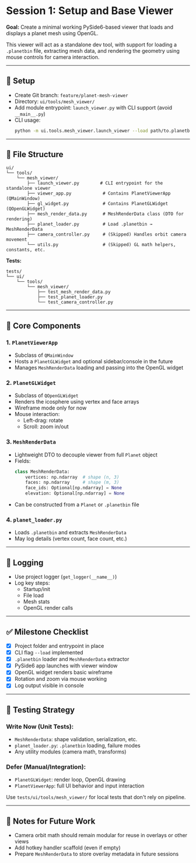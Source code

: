 # Session 1: Setup and Base Viewer

**Goal:** Create a minimal working PySide6-based viewer that loads and displays a planet mesh using OpenGL.

This viewer will act as a standalone dev tool, with support for loading a `.planetbin` file, extracting mesh data, and rendering the geometry using mouse controls for camera interaction.

---

## 📁 Setup

- Create Git branch: `feature/planet-mesh-viewer`
- Directory: `ui/tools/mesh_viewer/`
- Add module entrypoint: `launch_viewer.py` with CLI support (avoid `__main__.py`)
- CLI usage:
  ```bash
  python -m ui.tools.mesh_viewer.launch_viewer --load path/to.planetbin
  ```

---

## 📂 File Structure

```
ui/
└── tools/
    └── mesh_viewer/
        ├── launch_viewer.py        # CLI entrypoint for the standalone viewer
        ├── viewer_app.py            # Contains PlanetViewerApp (QMainWindow)
        ├── gl_widget.py             # Contains PlanetGLWidget (QOpenGLWidget)
        ├── mesh_render_data.py      # MeshRenderData class (DTO for rendering)
        ├── planet_loader.py         # Load .planetbin → MeshRenderData
        ├── camera_controller.py     # (Skipped) Handles orbit camera movement
        └── utils.py                 # (Skipped) GL math helpers, constants, etc.
```

**Tests:**
```
tests/
└── ui/
    └── tools/
        └── mesh_viewer/
            ├── test_mesh_render_data.py
            ├── test_planet_loader.py
            └── test_camera_controller.py
```

---

## 🧱 Core Components

### 1. `PlanetViewerApp`
- Subclass of `QMainWindow`
- Hosts a `PlanetGLWidget` and optional sidebar/console in the future
- Manages `MeshRenderData` loading and passing into the OpenGL widget

### 2. `PlanetGLWidget`
- Subclass of `QOpenGLWidget`
- Renders the icosphere using vertex and face arrays
- Wireframe mode only for now
- Mouse interaction:
  - Left-drag: rotate
  - Scroll: zoom in/out

### 3. `MeshRenderData`
- Lightweight DTO to decouple viewer from full `Planet` object
- Fields:
  ```python
  class MeshRenderData:
      vertices: np.ndarray  # shape (n, 3)
      faces: np.ndarray     # shape (m, 3)
      face_ids: Optional[np.ndarray] = None
      elevation: Optional[np.ndarray] = None
  ```
- Can be constructed from a `Planet` or `.planetbin` file

### 4. `planet_loader.py`
- Loads `.planetbin` and extracts `MeshRenderData`
- May log details (vertex count, face count, etc.)

---

## 🔧 Logging
- Use project logger (`get_logger(__name__)`)
- Log key steps:
  - Startup/init
  - File load
  - Mesh stats
  - OpenGL render calls

---

## ✅ Milestone Checklist
- [X] Project folder and entrypoint in place
- [X] CLI flag `--load` implemented
- [X] `.planetbin` loader and `MeshRenderData` extractor
- [X] PySide6 app launches with viewer window
- [X] OpenGL widget renders basic wireframe
- [X] Rotation and zoom via mouse working
- [X] Log output visible in console

---

## 📌 Testing Strategy

### Write Now (Unit Tests):
- `MeshRenderData`: shape validation, serialization, etc.
- `planet_loader.py`: `.planetbin` loading, failure modes
- Any utility modules (camera math, transforms)

### Defer (Manual/Integration):
- `PlanetGLWidget`: render loop, OpenGL drawing
- `PlanetViewerApp`: full UI behavior and input interaction

Use `tests/ui/tools/mesh_viewer/` for local tests that don't rely on pipeline.

---

## 📌 Notes for Future Work
- Camera orbit math should remain modular for reuse in overlays or other views
- Add hotkey handler scaffold (even if empty)
- Prepare `MeshRenderData` to store overlay metadata in future sessions


